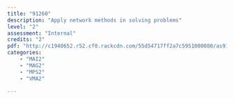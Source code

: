 ```yaml
---
title: "91260"
description: "Apply network methods in solving problems"
level: "2"
assessment: "Internal"
credits: "2"
pdf: "http://c1940652.r52.cf0.rackcdn.com/55d54717ff2a7c5951000080/as91260.pdf"
categories:
    - "MAI2"
    - "MAG2"
    - "MPS2"
    - "VMA2"
    
---
```

